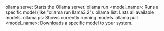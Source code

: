ollama serve: Starts the Ollama server.
ollama run <model_name>: Runs a specific model (like "ollama run llama3.2").
ollama list: Lists all available models.
ollama ps: Shows currently running models.
ollama pull <model_name>: Downloads a specific model to your system. 